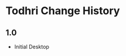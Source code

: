 Todhri Change History
=============================

1.0 
----------------------
* Initial Desktop 
